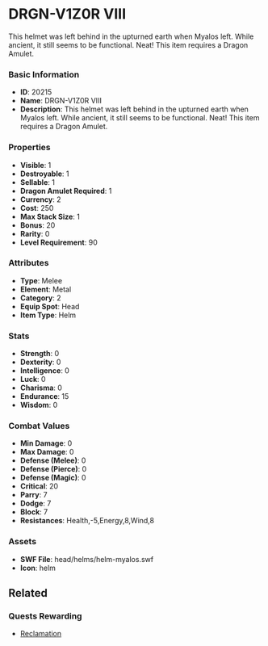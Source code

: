 # DRGN-V1Z0R VIII

This helmet was left behind in the upturned earth when Myalos left. While ancient, it still seems to be functional. Neat! This item requires a Dragon Amulet.

### Basic Information

- **ID**: 20215
- **Name**: DRGN-V1Z0R VIII
- **Description**: This helmet was left behind in the upturned earth when Myalos left. While ancient, it still seems to be functional. Neat! This item requires a Dragon Amulet.

### Properties

- **Visible**: 1
- **Destroyable**: 1
- **Sellable**: 1
- **Dragon Amulet Required**: 1
- **Currency**: 2
- **Cost**: 250
- **Max Stack Size**: 1
- **Bonus**: 20
- **Rarity**: 0
- **Level Requirement**: 90

### Attributes

- **Type**: Melee
- **Element**: Metal
- **Category**: 2
- **Equip Spot**: Head
- **Item Type**: Helm

### Stats

- **Strength**: 0
- **Dexterity**: 0
- **Intelligence**: 0
- **Luck**: 0
- **Charisma**: 0
- **Endurance**: 15
- **Wisdom**: 0

### Combat Values

- **Min Damage**: 0
- **Max Damage**: 0
- **Defense (Melee)**: 0
- **Defense (Pierce)**: 0
- **Defense (Magic)**: 0
- **Critical**: 20
- **Parry**: 7
- **Dodge**: 7
- **Block**: 7
- **Resistances**: Health,-5,Energy,8,Wind,8

### Assets

- **SWF File**: head/helms/helm-myalos.swf
- **Icon**: helm

## Related

### Quests Rewarding

- [Reclamation](../quests/1823-reclamation.md)

